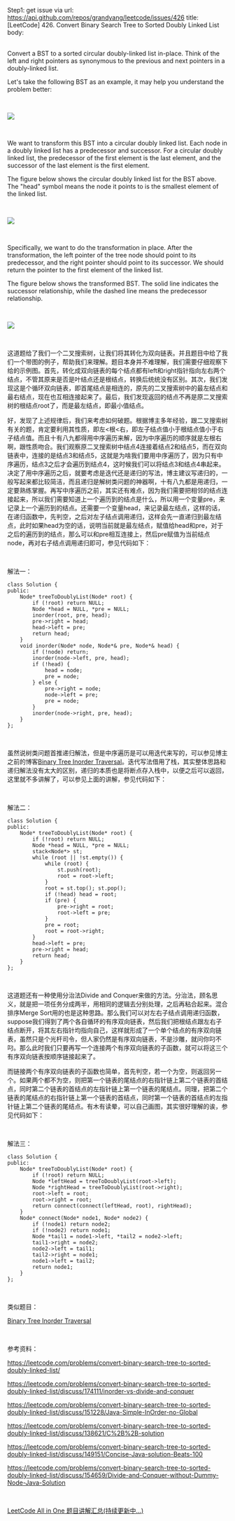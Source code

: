 Step1: get issue via url: https://api.github.com/repos/grandyang/leetcode/issues/426 
 title:[LeetCode] 426. Convert Binary Search Tree to Sorted Doubly Linked List 
 body:  
  

Convert a BST to a sorted circular doubly-linked list in-place. Think of the left and right pointers as synonymous to the previous and next pointers in a doubly-linked list.

Let's take the following BST as an example, it may help you understand the problem better:

  

![](https://leetcode.com/static/images/problemset/BSTDLLOriginalBST.png)

  

We want to transform this BST into a circular doubly linked list. Each node in a doubly linked list has a predecessor and successor. For a circular doubly linked list, the predecessor of the first element is the last element, and the successor of the last element is the first element.

The figure below shows the circular doubly linked list for the BST above. The "head" symbol means the node it points to is the smallest element of the linked list.

  

![](https://leetcode.com/static/images/problemset/BSTDLLReturnDLL.png)

  

Specifically, we want to do the transformation in place. After the transformation, the left pointer of the tree node should point to its predecessor, and the right pointer should point to its successor. We should return the pointer to the first element of the linked list.

The figure below shows the transformed BST. The solid line indicates the successor relationship, while the dashed line means the predecessor relationship.

  

![](https://leetcode.com/static/images/problemset/BSTDLLReturnBST.png)

 

这道题给了我们一个二叉搜索树，让我们将其转化为双向链表。并且题目中给了我们一个带图的例子，帮助我们来理解。题目本身并不难理解，我们需要仔细观察下给的示例图。首先，转化成双向链表的每个结点都有left和right指针指向左右两个结点，不管其原来是否是叶结点还是根结点，转换后统统没有区别。其次，我们发现这是个循环双向链表，即首尾结点是相连的，原先的二叉搜索树中的最左结点和最右结点，现在也互相连接起来了。最后，我们发现返回的结点不再是原二叉搜索树的根结点root了，而是最左结点，即最小值结点。

好，发现了上述规律后，我们来考虑如何破题。根据博主多年经验，跟二叉搜索树有关的题，肯定要利用其性质，即左<根<右，即左子结点值小于根结点值小于右子结点值。而且十有八九都得用中序遍历来解，因为中序遍历的顺序就是左根右啊，跟性质吻合。我们观察原二叉搜索树中结点4连接着结点2和结点5，而在双向链表中，连接的是结点3和结点5，这就是为啥我们要用中序遍历了，因为只有中序遍历，结点3之后才会遍历到结点4，这时候我们可以将结点3和结点4串起来。决定了用中序遍历之后，就要考虑是迭代还是递归的写法，博主建议写递归的，一般写起来都比较简洁，而且递归是解树类问题的神器啊，十有八九都是用递归，一定要熟练掌握。再写中序遍历之前，其实还有难点，因为我们需要把相邻的结点连接起来，所以我们需要知道上一个遍历到的结点是什么，所以用一个变量pre，来记录上一个遍历到的结点。还需要一个变量head，来记录最左结点，这样的话，在递归函数中，先判空，之后对左子结点调用递归，这样会先一直递归到最左结点，此时如果head为空的话，说明当前就是最左结点，赋值给head和pre，对于之后的遍历到的结点，那么可以和pre相互连接上，然后pre赋值为当前结点node，再对右子结点调用递归即可，参见代码如下：

 

解法一：
    
    
    class Solution {
    public:
        Node* treeToDoublyList(Node* root) {
            if (!root) return NULL;
            Node *head = NULL, *pre = NULL;
            inorder(root, pre, head);
            pre->right = head;
            head->left = pre;
            return head;
        }
        void inorder(Node* node, Node*& pre, Node*& head) {
            if (!node) return;
            inorder(node->left, pre, head);
            if (!head) {
                head = node;
                pre = node;
            } else {
                pre->right = node;
                node->left = pre;
                pre = node;
            }
            inorder(node->right, pre, head);
        }
    };

 

虽然说树类问题首推递归解法，但是中序遍历是可以用迭代来写的，可以参见博主之前的博客[Binary Tree Inorder Traversal](http://www.cnblogs.com/grandyang/p/4297300.html)。迭代写法借用了栈，其实整体思路和递归解法没有太大的区别，递归的本质也是将断点存入栈中，以便之后可以返回，这里就不多讲解了，可以参见上面的讲解，参见代码如下：

 

解法二：
    
    
    class Solution {
    public:
        Node* treeToDoublyList(Node* root) {
            if (!root) return NULL;
            Node *head = NULL, *pre = NULL;
            stack<Node*> st;
            while (root || !st.empty()) {
                while (root) {
                    st.push(root);
                    root = root->left;
                }
                root = st.top(); st.pop();
                if (!head) head = root;
                if (pre) {
                    pre->right = root;
                    root->left = pre;
                }
                pre = root;
                root = root->right;
            }
            head->left = pre;
            pre->right = head;
            return head;
        }
    };

 

这道题还有一种使用分治法Divide and Conquer来做的方法。分治法，顾名思义，就是把一项任务分成两半，用相同的逻辑去分别处理，之后再粘合起来。混合排序Merge Sort用的也是这种思路。那么我们可以对左右子结点调用递归函数，suppose我们得到了两个各自循环的有序双向链表，然后我们把根结点跟左右子结点断开，将其左右指针均指向自己，这样就形成了一个单个结点的有序双向链表，虽然只是个光杆司令，但人家仍然是有序双向链表，不是沙雕，就问你叼不叼。那么此时我们只要再写一个连接两个有序双向链表的子函数，就可以将这三个有序双向链表按顺序链接起来了。

而链接两个有序双向链表的子函数也简单，首先判空，若一个为空，则返回另一个。如果两个都不为空，则把第一个链表的尾结点的右指针链上第二个链表的首结点，同时第二个链表的首结点的左指针链上第一个链表的尾结点。同理，把第二个链表的尾结点的右指针链上第一个链表的首结点，同时第一个链表的首结点的左指针链上第二个链表的尾结点。有木有读晕，可以自己画图，其实很好理解的诶，参见代码如下：

 

解法三：
    
    
    class Solution {
    public:
        Node* treeToDoublyList(Node* root) {
            if (!root) return NULL;
            Node *leftHead = treeToDoublyList(root->left);
            Node *rightHead = treeToDoublyList(root->right);
            root->left = root;
            root->right = root;
            return connect(connect(leftHead, root), rightHead);
        }
        Node* connect(Node* node1, Node* node2) {
            if (!node1) return node2;
            if (!node2) return node1;
            Node *tail1 = node1->left, *tail2 = node2->left;
            tail1->right = node2;
            node2->left = tail1;
            tail2->right = node1;
            node1->left = tail2;
            return node1;
        }
    };

 

类似题目：

[Binary Tree Inorder Traversal](http://www.cnblogs.com/grandyang/p/4297300.html)

 

参考资料：

<https://leetcode.com/problems/convert-binary-search-tree-to-sorted-doubly-linked-list/>

<https://leetcode.com/problems/convert-binary-search-tree-to-sorted-doubly-linked-list/discuss/174111/inorder-vs-divide-and-conquer>

<https://leetcode.com/problems/convert-binary-search-tree-to-sorted-doubly-linked-list/discuss/151228/Java-Simple-InOrder-no-Global>

<https://leetcode.com/problems/convert-binary-search-tree-to-sorted-doubly-linked-list/discuss/138621/C%2B%2B-solution>

<https://leetcode.com/problems/convert-binary-search-tree-to-sorted-doubly-linked-list/discuss/149151/Concise-Java-solution-Beats-100>

<https://leetcode.com/problems/convert-binary-search-tree-to-sorted-doubly-linked-list/discuss/154659/Divide-and-Conquer-without-Dummy-Node-Java-Solution>

 

[LeetCode All in One 题目讲解汇总(持续更新中...)](http://www.cnblogs.com/grandyang/p/4606334.html)
